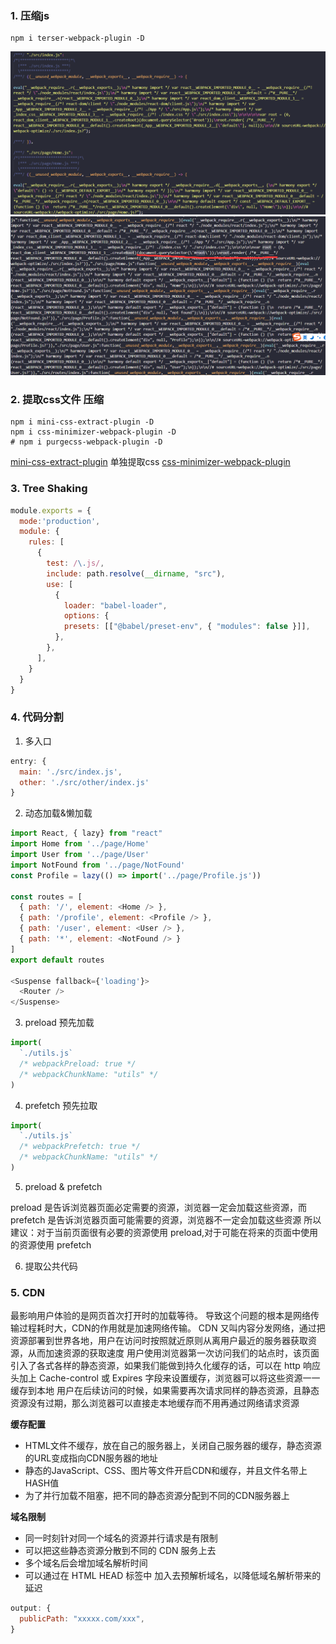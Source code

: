 ### 1. 压缩js
```shell
npm i terser-webpack-plugin -D
```

![](./static/no-js.png)
![](./static/js.png)

### 2. 提取css文件 压缩
```shell
npm i mini-css-extract-plugin -D
npm i css-minimizer-webpack-plugin -D
# npm i purgecss-webpack-plugin -D
```

[mini-css-extract-plugin](https://github.com/webpack-contrib/mini-css-extract-plugin) 单独提取css
[css-minimizer-webpack-plugin](https://github.com/webpack-contrib/css-minimizer-webpack-plugin)
<!-- [purgecss-webpack-plugin](https://www.npmjs.com/package/purgecss-webpack-plugin) -->

### 3. Tree Shaking
 
```js
module.exports = {
  mode:'production',
  module: {
    rules: [
      {
        test: /\.js/,
        include: path.resolve(__dirname, "src"),
        use: [
          {
            loader: "babel-loader",
            options: {
            presets: [["@babel/preset-env", { "modules": false }]],
          },
        },
      ],
    }
  }
}
```

### 4. 代码分割

1. 多入口

```js
entry: {
  main: './src/index.js',
  other: './src/other/index.js'
}
```

2. 动态加载&懒加载

```js
import React, { lazy} from "react"
import Home from '../page/Home'
import User from '../page/User'
import NotFound from '../page/NotFound'
const Profile = lazy(() => import('../page/Profile.js'))

const routes = [
  { path: '/', element: <Home /> },
  { path: '/profile', element: <Profile /> },
  { path: '/user', element: <User /> },
  { path: '*', element: <NotFound /> }
]
export default routes

<Suspense fallback={'loading'}>
  <Router />
</Suspense>
```

3. preload 预先加载

```js
import(
  `./utils.js`
  /* webpackPreload: true */
  /* webpackChunkName: "utils" */
)
```

4. prefetch 预先拉取

```js
import(
  `./utils.js`
  /* webpackPrefetch: true */
  /* webpackChunkName: "utils" */
)
```

5. preload & prefetch 

preload 是告诉浏览器页面必定需要的资源，浏览器一定会加载这些资源，而 prefetch 是告诉浏览器页面可能需要的资源，浏览器不一定会加载这些资源
所以建议：对于当前页面很有必要的资源使用 preload,对于可能在将来的页面中使用的资源使用 prefetch

6. 提取公共代码

### 5. CDN

最影响用户体验的是网页首次打开时的加载等待。 导致这个问题的根本是网络传输过程耗时大，CDN的作用就是加速网络传输。
CDN 又叫内容分发网络，通过把资源部署到世界各地，用户在访问时按照就近原则从离用户最近的服务器获取资源，从而加速资源的获取速度
用户使用浏览器第一次访问我们的站点时，该页面引入了各式各样的静态资源，如果我们能做到持久化缓存的话，可以在 http 响应头加上 Cache-control 或 Expires 字段来设置缓存，浏览器可以将这些资源一一缓存到本地
用户在后续访问的时候，如果需要再次请求同样的静态资源，且静态资源没有过期，那么浏览器可以直接走本地缓存而不用再通过网络请求资源

**缓存配置**
  - HTML文件不缓存，放在自己的服务器上，关闭自己服务器的缓存，静态资源的URL变成指向CDN服务器的地址
  - 静态的JavaScript、CSS、图片等文件开启CDN和缓存，并且文件名带上HASH值
  - 为了并行加载不阻塞，把不同的静态资源分配到不同的CDN服务器上

**域名限制**
 - 同一时刻针对同一个域名的资源并行请求是有限制
 - 可以把这些静态资源分散到不同的 CDN 服务上去
 - 多个域名后会增加域名解析时间
 - 可以通过在 HTML HEAD 标签中 加入去预解析域名，以降低域名解析带来的延迟

```js
output: {
  publicPath: "xxxxx.com/xxx",
}
```

